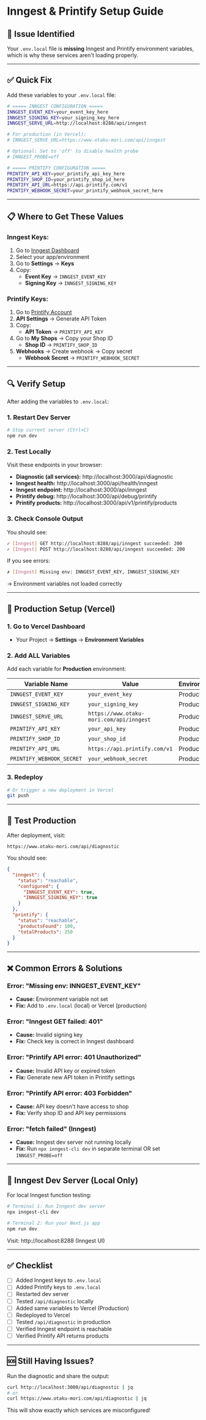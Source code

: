 # Inngest & Printify Setup Guide

## 🔴 **Issue Identified**

Your `.env.local` file is **missing** Inngest and Printify environment variables, which is why these services aren't loading properly.

---

## ✅ **Quick Fix**

Add these variables to your `.env.local` file:

```bash
# ===== INNGEST CONFIGURATION =====
INNGEST_EVENT_KEY=your_event_key_here
INNGEST_SIGNING_KEY=your_signing_key_here
INNGEST_SERVE_URL=http://localhost:8288/api/inngest

# For production (in Vercel):
# INNGEST_SERVE_URL=https://www.otaku-mori.com/api/inngest

# Optional: Set to 'off' to disable health probe
# INNGEST_PROBE=off

# ===== PRINTIFY CONFIGURATION =====
PRINTIFY_API_KEY=your_printify_api_key_here
PRINTIFY_SHOP_ID=your_printify_shop_id_here
PRINTIFY_API_URL=https://api.printify.com/v1
PRINTIFY_WEBHOOK_SECRET=your_printify_webhook_secret_here
```

---

## 📋 **Where to Get These Values**

### **Inngest Keys:**

1. Go to [Inngest Dashboard](https://app.inngest.com)
2. Select your app/environment
3. Go to **Settings** → **Keys**
4. Copy:
   - **Event Key** → `INNGEST_EVENT_KEY`
   - **Signing Key** → `INNGEST_SIGNING_KEY`

### **Printify Keys:**

1. Go to [Printify Account](https://printify.com/app/account/api)
2. **API Settings** → Generate API Token
3. Copy:
   - **API Token** → `PRINTIFY_API_KEY`
4. Go to **My Shops** → Copy your Shop ID
   - **Shop ID** → `PRINTIFY_SHOP_ID`
5. **Webhooks** → Create webhook → Copy secret
   - **Webhook Secret** → `PRINTIFY_WEBHOOK_SECRET`

---

## 🔍 **Verify Setup**

After adding the variables to `.env.local`:

### **1. Restart Dev Server**
```bash
# Stop current server (Ctrl+C)
npm run dev
```

### **2. Test Locally**

Visit these endpoints in your browser:

- **Diagnostic (all services):** http://localhost:3000/api/diagnostic
- **Inngest health:** http://localhost:3000/api/health/inngest
- **Inngest endpoint:** http://localhost:3000/api/inngest
- **Printify debug:** http://localhost:3000/api/debug/printify
- **Printify products:** http://localhost:3000/api/v1/printify/products

### **3. Check Console Output**

You should see:
```bash
✓ [Inngest] GET http://localhost:8288/api/inngest succeeded: 200
✓ [Inngest] POST http://localhost:8288/api/inngest succeeded: 200
```

If you see errors:
```bash
✗ [Inngest] Missing env: INNGEST_EVENT_KEY, INNGEST_SIGNING_KEY
```
→ Environment variables not loaded correctly

---

## 🚀 **Production Setup (Vercel)**

### **1. Go to Vercel Dashboard**
- Your Project → **Settings** → **Environment Variables**

### **2. Add ALL Variables**

Add each variable for **Production** environment:

| Variable Name | Value | Environment |
|---------------|-------|-------------|
| `INNGEST_EVENT_KEY` | `your_event_key` | Production |
| `INNGEST_SIGNING_KEY` | `your_signing_key` | Production |
| `INNGEST_SERVE_URL` | `https://www.otaku-mori.com/api/inngest` | Production |
| `PRINTIFY_API_KEY` | `your_api_key` | Production |
| `PRINTIFY_SHOP_ID` | `your_shop_id` | Production |
| `PRINTIFY_API_URL` | `https://api.printify.com/v1` | Production |
| `PRINTIFY_WEBHOOK_SECRET` | `your_webhook_secret` | Production |

### **3. Redeploy**
```bash
# Or trigger a new deployment in Vercel
git push
```

---

## 🧪 **Test Production**

After deployment, visit:

```
https://www.otaku-mori.com/api/diagnostic
```

You should see:
```json
{
  "inngest": {
    "status": "reachable",
    "configured": {
      "INNGEST_EVENT_KEY": true,
      "INNGEST_SIGNING_KEY": true
    }
  },
  "printify": {
    "status": "reachable",
    "productsFound": 100,
    "totalProducts": 250
  }
}
```

---

## ❌ **Common Errors & Solutions**

### **Error: "Missing env: INNGEST_EVENT_KEY"**
- **Cause:** Environment variable not set
- **Fix:** Add to `.env.local` (local) or Vercel (production)

### **Error: "Inngest GET failed: 401"**
- **Cause:** Invalid signing key
- **Fix:** Check key is correct in Inngest dashboard

### **Error: "Printify API error: 401 Unauthorized"**
- **Cause:** Invalid API key or expired token
- **Fix:** Generate new API token in Printify settings

### **Error: "Printify API error: 403 Forbidden"**
- **Cause:** API key doesn't have access to shop
- **Fix:** Verify shop ID and API key permissions

### **Error: "fetch failed" (Inngest)**
- **Cause:** Inngest dev server not running locally
- **Fix:** Run `npx inngest-cli dev` in separate terminal OR set `INNGEST_PROBE=off`

---

## 🎯 **Inngest Dev Server (Local Only)**

For local Inngest function testing:

```bash
# Terminal 1: Run Inngest dev server
npx inngest-cli dev

# Terminal 2: Run your Next.js app
npm run dev
```

Visit: http://localhost:8288 (Inngest UI)

---

## ✅ **Checklist**

- [ ] Added Inngest keys to `.env.local`
- [ ] Added Printify keys to `.env.local`
- [ ] Restarted dev server
- [ ] Tested `/api/diagnostic` locally
- [ ] Added same variables to Vercel (Production)
- [ ] Redeployed to Vercel
- [ ] Tested `/api/diagnostic` in production
- [ ] Verified Inngest endpoint is reachable
- [ ] Verified Printify API returns products

---

## 🆘 **Still Having Issues?**

Run the diagnostic and share the output:
```bash
curl http://localhost:3000/api/diagnostic | jq
# or
curl https://www.otaku-mori.com/api/diagnostic | jq
```

This will show exactly which services are misconfigured!

